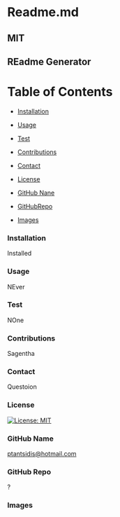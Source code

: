 # Readme.md

  ## MIT 
  
  ## REadme Generator
  
  # Table of Contents

  * [Installation](#installation)

  * [Usage](#usage)
  
  * [Test](#test)

  * [Contributions](#contributions)

  * [Contact](#contact)

  * [License](#license)

  * [GitHub Nane](#githubname)

  * [GitHubRepo](#githubrepo)

  * [Images](#images)
  
  ### Installation
  Installed

  ### Usage
  NEver

  ### Test
  NOne

  ### Contributions
  Sagentha
    
  ###  Contact
  Questoion
    
  ### License
  [![License: MIT](https://img.shields.io/badge/License-MIT-yellow.svg)](https://opensource.org/licenses/MIT)
   
  ### GitHub Name
  ptantsidis@hotmail.com
  
  ### GitHub Repo
   ?

  ### Images  
  